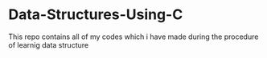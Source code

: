 # Data-Structures-Using-C
This repo contains all of my codes which i have made during the procedure of learnig data structure
